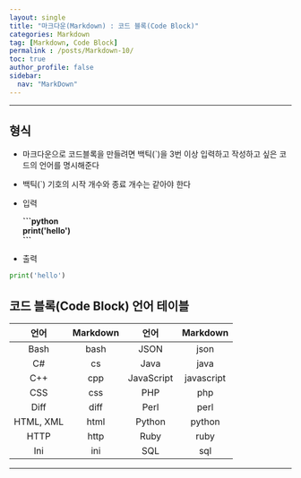 ```yaml
---
layout: single
title: "마크다운(Markdown) : 코드 블록(Code Block)"
categories: Markdown
tag: [Markdown, Code Block]
permalink : /posts/Markdown-10/
toc: true
author_profile: false
sidebar:
  nav: "MarkDown"
---
```

  
<hr>

## 형식

* 마크다운으로 코드블록을 만들려면 백틱(\`)을 3번 이상 입력하고 작성하고 싶은 코드의 언어를 명시해준다
* 백틱(\`) 기호의 시작 개수와 종료 개수는 같아야 한다
* 입력
  
  <strong>
  
  \`\`\`python   
  print('hello')    
  \`\`\`  
  </strong>  
  
* 출력
```python
print('hello')
```

## 코드 블록(Code Block) 언어 테이블

|    언어   | Markdown |    언어    |  Markdown  |
|:---------:|:--------:|:----------:|:----------:|
|    Bash   |   bash   |    JSON    |    json    |
|     C#    |    cs    |    Java    |    java    |
|    C++    |    cpp   | JavaScript | javascript |
|    CSS    |    css   |     PHP    |     php    |
|    Diff   |   diff   |    Perl    |    perl    |
| HTML, XML |   html   |   Python   |   python   |
|    HTTP   |   http   |    Ruby    |    ruby    |
|    Ini    |    ini   |     SQL    |     sql    |

<hr>